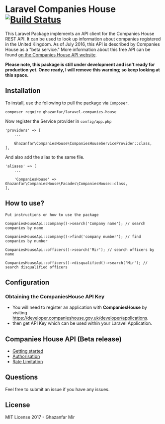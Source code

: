 # Laravel Companies House [![Build Status](https://travis-ci.org/ghazanfarmir/laravel-companies-house.svg?branch=master)](https://travis-ci.org/ghazanfarmir/laravel-companies-house)

This Laravel Package implements an API client for the Companies House REST API. It can be used to look up information about companies registered in the United Kingdom.
As of July 2016, this API is described by Companies House as a "beta service."
More information about this free API can be found
[on the Companies House API website](https://developer.companieshouse.gov.uk/api/docs/index.html).

**Please note, this package is still under development and isn't ready for production yet. Once ready, I will remove this warning; so keep looking at this space.**

## Installation

To install, use the following to pull the package via `Composer`.

```
composer require ghazanfar/laravel-companies-house
```

Now register the Service provider in `config/app.php`

```
'providers' => [
    ...
    
    Ghazanfar\CompaniesHouse\CompaniesHouseServiceProvider::class,
],
```
And also add the alias to the same file.

```
'aliases' => [
    ...
    
    'CompaniesHouse' => Ghazanfar\CompaniesHouse\Facades\CompaniesHouse::class,
],
```

## How to use?

```
Put instructions on how to use the package
```

```
CompaniesHouseApi::company()->search('Company name'); // search companies by name
```

```
CompaniesHouseApi::company()->find('company number'); // find companies by number
```

```
CompaniesHouseApi::officers()->search('Mir'); // search officers by name
```

```
CompaniesHouseApi::officers()->disqualified()->search('Mir'); // search disqualified officers
```


## Configuration

### Obtaining the CompaniesHouse API Key

 - You will need to register an application with **CompaniesHouse** by visiting https://developer.companieshouse.gov.uk/developer/applications.
 - then get API Key which can be used within your Laravel Application.

## Companies House API (Beta release)

 - [Getting started](https://developer.companieshouse.gov.uk/api/docs/) 
 - [Authorisation](https://developer.companieshouse.gov.uk/api/docs/index/gettingStarted/apikey_authorisation.html)
 - [Rate Limitation](https://developer.companieshouse.gov.uk/api/docs/index/gettingStarted/rateLimiting.html)

## Questions
Feel free to submit an issue if you have any issues.

## License

MIT License 2017 - Ghazanfar Mir
